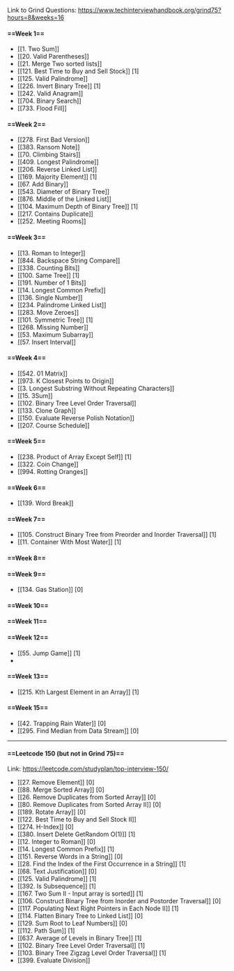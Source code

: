 Link to Grind Questions: https://www.techinterviewhandbook.org/grind75?hours=8&weeks=16
#### ==Week 1==
- [[1. Two Sum]]
- [[20. Valid Parentheses]]
- [[21. Merge Two sorted lists]]
- [[121. Best Time to Buy and Sell Stock]] [1]
- [[125. Valid Palindrome]]
- [[226. Invert Binary Tree]] [1]
- [[242. Valid Anagram]]
- [[704. Binary Search]]
- [[733. Flood Fill]]

#### ==Week 2==
- [[278. First Bad Version]]
- [[383. Ransom Note]]
- [[70. Climbing Stairs]]
- [[409. Longest Palindrome]]
- [[206. Reverse Linked List]]
- [[169. Majority Element]] [1]
- [[67. Add Binary]]
- [[543. Diameter of Binary Tree]]
- [[876. Middle of the Linked List]]
- [[104. Maximum Depth of Binary Tree]] [1]
- [[217. Contains Duplicate]]
- [[252. Meeting Rooms]]

#### ==Week 3==
- [[13. Roman to Integer]]
- [[844. Backspace String Compare]]
- [[338. Counting Bits]]
- [[100. Same Tree]] [1]
- [[191. Number of 1 Bits]]
- [[14. Longest Common Prefix]]
- [[136. Single Number]]
- [[234. Palindrome Linked List]]
- [[283. Move Zeroes]]
- [[101. Symmetric Tree]] [1]
- [[268. Missing Number]]
- [[53. Maximum Subarray]]
- [[57. Insert Interval]]

#### ==Week 4==
- [[542. 01 Matrix]]
- [[973. K Closest Points to Origin]]
- [[3. Longest Substring Without Repeating Characters]]
- [[15. 3Sum]]
- [[102. Binary Tree Level Order Traversal]]
- [[133. Clone Graph]]
- [[150. Evaluate Reverse Polish Notation]]
- [[207. Course Schedule]]

#### ==Week 5==
- [[238. Product of Array Except Self]] [1]
- [[322. Coin Change]]
- [[994. Rotting Oranges]]

#### ==Week 6==
- [[139. Word Break]]

#### ==Week 7==
- [[105. Construct Binary Tree from Preorder and Inorder Traversal]] [1]
- [[11. Container With Most Water]] [1]

#### ==Week 8==

#### ==Week 9==
- [[134. Gas Station]] [0]

#### ==Week 10==

#### ==Week 11==

#### ==Week 12==
- [[55. Jump Game]] [1]
-

#### ==Week 13==
- [[215. Kth Largest Element in an Array]] [1]

#### ==Week 15==
- [[42. Trapping Rain Water]] [0]
- [[295. Find Median from Data Stream]] [0]

--- 

#### ==Leetcode 150 (but not in Grind 75)==
Link: https://leetcode.com/studyplan/top-interview-150/

- [[27. Remove Element]] [0]
- [[88. Merge Sorted Array]] [0]
- [[26. Remove Duplicates from Sorted Array]] [0]
- [[80. Remove Duplicates from Sorted Array II]] [0]
- [[189. Rotate Array]] [0]
- [[122. Best Time to Buy and Sell Stock II]]
- [[274. H-Index]] [0]
- [[380. Insert Delete GetRandom O(1)]] [1]
- [[12. Integer to Roman]] [0]
- [[14. Longest Common Prefix]] [1]
- [[151. Reverse Words in a String]] [0]
- [[28. Find the Index of the First Occurrence in a String]] [1]
- [[68. Text Justification]] [0]
- [[125. Valid Palindrome]] [1]
- [[392. Is Subsequence]] [1]
- [[167. Two Sum II - Input array is sorted]] [1]
- [[106. Construct Binary Tree from Inorder and Postorder Traversal]] [0]
- [[117. Populating Next Right Pointers in Each Node II]] [1]
- [[114. Flatten Binary Tree to Linked List]] [0]
- [[129. Sum Root to Leaf Numbers]] [0]
- [[112. Path Sum]] [1]
- [[637. Average of Levels in Binary Tree]] [1]
- [[102. Binary Tree Level Order Traversal]] [1]
- [[103. Binary Tree Zigzag Level Order Traversal]] [1]
- [[399. Evaluate Division]]